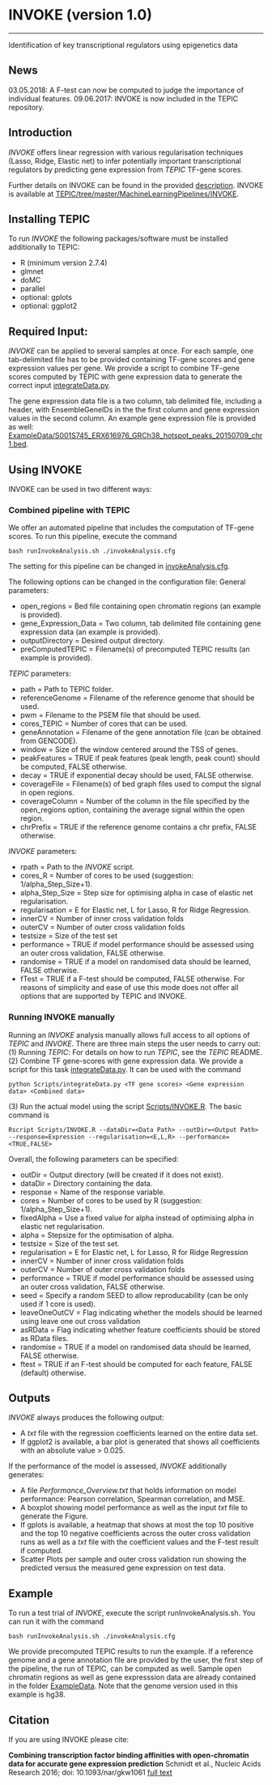 # INVOKE (version 1.0)
-------
Identification of key transcriptional regulators using epigenetics data

## News
03.05.2018: A F-test can now be computed to judge the importance of individual features.
09.06.2017: INVOKE is now included in the TEPIC repository.

## Introduction
*INVOKE* offers linear regression with various regularisation techniques (Lasso, Ridge, Elastic net) to infer
potentially important transcriptional regulators by predicting gene expression from *TEPIC* TF-gene scores. 

Further details on INVOKE can be found in the provided [description](/docs/Description.pdf).
INVOKE is available at [TEPIC/tree/master/MachineLearningPipelines/INVOKE](https://github.com/SchulzLab/TEPIC/tree/master/MachineLearningPipelines/INVOKE).

## Installing TEPIC
To run *INVOKE* the following packages/software must be installed additionally to TEPIC:
* R (minimum version 2.7.4)
* glmnet
* doMC
* parallel
* optional: gplots
* optional: ggplot2

## Required Input:
*INVOKE* can be applied to several samples at once. For each sample, one tab-delimited file has to be provided
containing TF-gene scores and gene expression values per gene. We provide a script to combine TF-gene scores computed
by TEPIC with gene expression data to generate the correct input [integrateData.py](Scripts/integrateData.py).

The gene expression data file is a two column, tab delimited file, including a header, with EnsembleGeneIDs in the the first column and
gene expression values in the second column. An example gene expression file is provided as well: 
[ExampleData/S001S745_ERX616976_GRCh38_hotspot_peaks_20150709_chr1.bed](https://github.com/SchulzLab/TEPIC/blob/master/MachineLearningPipelines/INVOKE/ExampleData/S001S745_ERX616976_GRCh38_hotspot_peaks_20150709_chr1.bed).

## Using INVOKE
INVOKE can be used in two different ways:

### Combined pipeline with TEPIC
We offer an automated pipeline that includes the computation of TF-gene scores. To run this pipeline, execute the command

    bash runInvokeAnalysis.sh ./invokeAnalysis.cfg

The setting for this pipeline can be changed in [invokeAnalysis.cfg](invokeAnalysis.cfg).

The following options can be changed in the configuration file:
General parameters:
* open_regions = Bed file containing open chromatin regions (an example is provided).
* gene_Expression_Data = Two column, tab delimited file containing gene expression data (an example is provided).
* outputDirectory = Desired output directory.
* preComputedTEPIC = Filename(s) of precomputed TEPIC results (an example is provided).

*TEPIC* parameters:
* path = Path to TEPIC folder.
* referenceGenome = Filename of the reference genome that should be used.
* pwm = Filename to the PSEM file that should be used.
* cores_TEPIC = Number of cores that can be used.
* geneAnnotation = Filename of the gene annotation file (can be obtained from GENCODE).
* window = Size of the window centered around the TSS of genes.
* peakFeatures = TRUE if peak features (peak length, peak count) should be computed, FALSE otherwise.
* decay = TRUE if exponential decay should be used, FALSE otherwise.
* coverageFile = Filename(s) of bed graph files used to comput the signal in open regions.
* coverageColumn = Number of the column in the file specified by the open_regions option, containing the average signal within the open region.
* chrPrefix = TRUE if the reference genome contains a chr prefix, FALSE otherwise. 

*INVOKE* parameters:
* rpath = Path to the *INVOKE* script.
* cores_R = Number of cores to be used (suggestion: 1/alpha_Step_Size+1).
* alpha_Step_Size = Step size for optimising alpha in case of elastic net regularisation.
* regularisation = E for Elastic net, L for Lasso, R for Ridge Regression.
* innerCV = Number of inner cross validation folds
* outerCV = Number of outer cross validation folds
* testsize = Size of the test set
* performance = TRUE if model performance should be assessed using an outer cross validation, FALSE otherwise.
* randomise = TRUE if a model on randomised data should be learned, FALSE otherwise. 
* fTest = TRUE if a F-test should be computed, FALSE otherwise.
For reasons of simplicity and ease of use this mode does not offer all options that are supported by TEPIC and INVOKE.

### Running INVOKE manually
Running an *INVOKE* analysis manually allows full access to all options of *TEPIC* and *INVOKE*. 
There are three main steps the user needs to carry out:
(1) Running *TEPIC*: For details on how to run *TEPIC*, see the *TEPIC* README.
(2) Combine TF gene-scores with gene expression data. We provide a script for this task [integrateData.py](Scripts/integrateData.py).
It can be used with the command

	python Scripts/integrateData.py <TF gene scores> <Gene expression data> <Combined data>

(3) Run the actual model using the script [Scripts/INVOKE.R](Scripts/INVOKE.R). The basic command is

	Rscript Scripts/INVOKE.R --dataDir=<Data Path> --outDir=<Output Path> --response=Expression --regularisation=<E,L,R> --performance=<TRUE,FALSE>

Overall, the following parameters can be specified:
* outDir = Output directory (will be created if it does not exist).
* dataDir = Directory containing the data.
* response = Name of the response variable.
* cores = Number of cores to be used by R (suggestion: 1/alpha_Step_Size+1).
* fixedAlpha = Use a fixed value for alpha instead of optimising alpha in elastic net regularisation.
* alpha = Stepsize for the optimisation of alpha.
* testsize = Size of the test set.
* regularisation = E for Elastic net, L for Lasso, R for Ridge Regression
* innerCV = Number of inner cross validation folds 
* outerCV = Number of outer cross validation folds
* performance = TRUE if model performance should be assessed using an outer cross validation, FALSE otherwise.
* seed = Specify a random SEED to allow reproducability (can be only used if 1 core is used).
* leaveOneOutCV = Flag indicating whether the models should be learned using leave one out cross validation
* asRData = Flag indicating whether feature coefficients should be stored as RData files. 
* randomise = TRUE if a model on randomised data should be learned, FALSE otherwise.
* ftest = TRUE if an F-test should be computed for each feature, FALSE (default) otherwise. 

## Outputs
*INVOKE* always produces the following output:
* A *txt* file with the regression coefficients learned on the entire data set.
* If ggplot2 is available, a bar plot is generated that shows all coefficients with an absolute value > 0.025.

If the performance of the model is assessed, *INVOKE* additionally generates:
* A file *Performance_Overview.txt* that holds information on model performance: Pearson correlation, Spearman correlation, and MSE.
* A boxplot showing model performance as well as the input *txt* file to generate the Figure. 
* If gplots is available, a heatmap that shows at most the top 10 positive and the top 10 negative coefficients across the outer cross validation runs as well as a *txt* file with the coefficient values and the F-test result if computed.
* Scatter Plots per sample and outer cross validation run showing the predicted versus the measured gene expression on test data.

## Example
To run a test trial of *INVOKE*, execute the script runInvokeAnalysis.sh. You can run it with the command

	bash runInvokeAnalysis.sh ./invokeAnalysis.cfg

We provide precomputed TEPIC results to run the example. If a reference genome and a gene annotation file are provided by the user,
the first step of the pipeline, the run of TEPIC, can be computed as well. Sample open chromatin regions as well as gene expresssion data
are already contained in the folder [ExampleData](ExampleData). Note that the genome version used in this example is hg38.

## Citation
If you are using INVOKE please cite:

**Combining transcription factor binding affinities with open-chromatin data for accurate gene expression prediction**
Schmidt et al., Nucleic Acids Research 2016; doi: 10.1093/nar/gkw1061 [full text](http://nar.oxfordjournals.org/content/early/2016/11/29/nar.gkw1061.full) 
